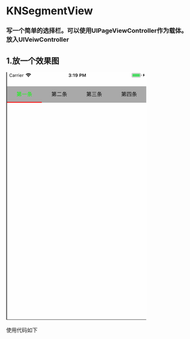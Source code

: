 # KNSegmentView

### 写一个简单的选择栏。可以使用UIPageViewController作为载体。 放入UIVeiwController

## 1.放一个效果图

![](https://github.com/krystalName/KNSegmentView/blob/master/SegmentView.gif)


使用代码如下
